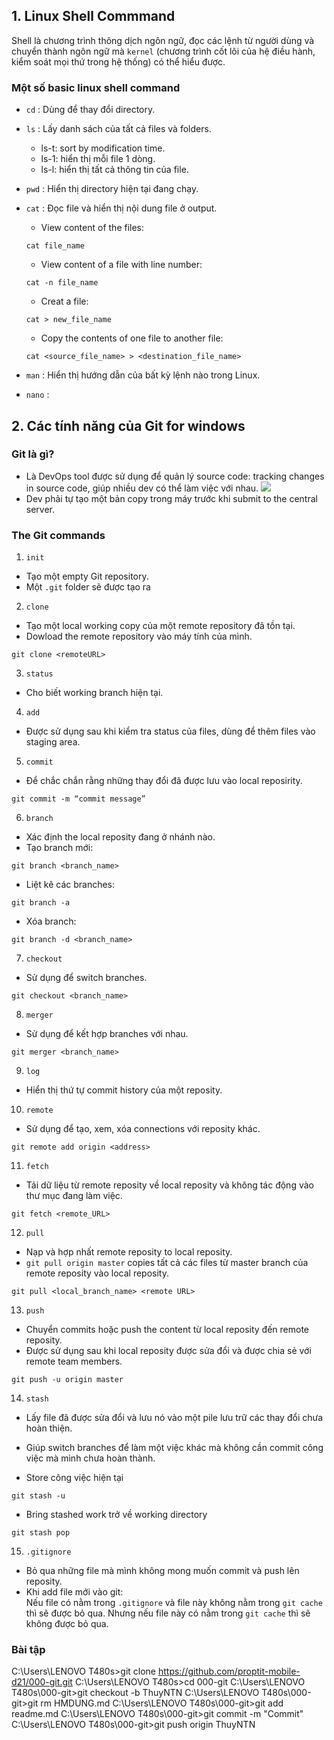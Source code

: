 ## 1. Linux Shell Commmand
Shell là chương trình thông dịch ngôn ngữ, đọc các lệnh từ người dùng và chuyển thành ngôn ngữ mà `kernel` (chương trình cốt lõi của hệ điều hành, kiểm soát mọi thứ trong hệ thống) có thể hiểu được.

### Một số basic linux shell command
- `cd` : Dùng để thay đổi directory.
- `ls` : Lấy danh sách của tất cả files và folders.
    + ls-t: sort by modification time.
    + ls-1: hiển thị mỗi file 1 dòng.
    + ls-l: hiển thị tất cả thông tin của file.
- `pwd` : Hiển thị directory hiện tại đang chạy.
- `cat` : Đọc file và hiển thị nội dung file ở output.  
    + View content of the files: 
    ```
    cat file_name
    ```
    + View content of a file with line number:
    ```
    cat -n file_name
    ```
    + Creat a file:
    ``` 
    cat > new_file_name
    ```
    + Copy the contents of one file to another file:
    ```
    cat <source_file_name> > <destination_file_name>
    ```

- `man` : Hiển thị hướng dẫn của bất kỳ lệnh nào 
trong Linux.
- `nano` :

## 2. Các tính năng của Git for windows

### Git là gì?
- Là DevOps tool được sử dụng để quản lý source code: tracking changes in source code, giúp nhiều dev có thể làm việc với nhau.
![](https://www.simplilearn.com/ice9/free_resources_article_thumb/business.JPG)
- Dev phải tự tạo một bản copy trong máy trước khi submit to the central server. 

### The Git commands

1. `init`
- Tạo một empty Git repository.
- Một `.git` folder sẽ được tạo ra

2. `clone`
- Tạo một local working copy của một remote repository đã tồn tại.
- Dowload the remote repository vào máy tính của mình.
```
git clone <remoteURL>
```

3. `status`
- Cho biết working branch hiện tại.

4. `add`
- Được sử dụng sau khi kiểm tra status của files, dùng để thêm files vào staging area.

5. `commit`
- Để chắc chắn rằng những thay đổi đã được lưu vào local reposirity.

```
git commit -m “commit message”
```

6.  `branch`
- Xác định the local reposity đang ở nhánh nào.
- Tạo branch mới:
```
git branch <branch_name>
```
- Liệt kê các branches:
```
git branch -a
```

- Xóa branch:
```
git branch -d <branch_name>
```

7. `checkout`
- Sử dụng để switch branches.
```
git checkout <branch_name>
```

8. `merger`
- Sử dụng để kết hợp branches với nhau.
```
git merger <branch_name>
```

9. `log`
- Hiển thị thứ tự commit history của một reposity.

10. `remote`
- Sử dụng để tạo, xem, xóa connections với reposity khác.
```
git remote add origin <address>
```

11. `fetch`
- Tải dữ liệu từ remote reposity về local reposity và không tác động vào thư mục đang làm việc.
```
git fetch <remote_URL>
```

12. `pull`
- Nạp và hợp nhất remote reposity to local reposity.
- `git pull origin master` copies tất cả các files từ master branch của remote reposity vào local reposity.

```
git pull <local_branch_name> <remote URL>
```

13. `push`
- Chuyển commits hoặc push the content từ local reposity đến remote reposity.
- Được sử dụng sau khi local reposity được sửa đổi và được chia sẻ với remote team members.
```
git push -u origin master
```


14. `stash`
- Lấy file đã được sửa đổi và lưu nó vào một pile lưu trữ các thay đổi chưa hoàn thiện.
- Giúp switch branches để làm một việc khác mà không cần commit công việc mà mình chưa hoàn thành.

- Store công việc hiện tại
```
git stash -u
```
- Bring stashed work trở về working directory
```
git stash pop
```

15. `.gitignore`
- Bỏ qua những file mà mình không mong muốn commit và push lên reposity.
- Khi add file mới vào git:  
    Nếu file có nằm trong `.gitignore` và file này không nằm trong `git cache` thì sẽ được bỏ qua. Nhưng nếu file này có nằm trong `git cache` thì sẽ không được bỏ qua.



### Bài tập
C:\Users\LENOVO T480s>git clone https://github.com/proptit-mobile-d21/000-git.git
C:\Users\LENOVO T480s>cd 000-git
C:\Users\LENOVO T480s\000-git>git checkout -b ThuyNTN
C:\Users\LENOVO T480s\000-git>git rm HMDUNG.md
C:\Users\LENOVO T480s\000-git>git add readme.md
C:\Users\LENOVO T480s\000-git>git commit -m "Commit"
C:\Users\LENOVO T480s\000-git>git push origin ThuyNTN


